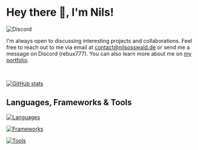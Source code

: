 # Hey there 👋, I'm Nils!

![Discord](https://img.shields.io/badge/Discord-rebux777-blueviolet)

I'm always open to discussing interesting projects and collaborations. Feel free to reach out to me via email at contact@nilsosswald.de or send me a message on Discord (rebux777). 
You can also learn more about me on [my portfolio](https://www.nilsosswald.de/).

<br/>

[![GitHub stats](https://github-readme-stats.vercel.app/api?username=7rebux&theme=ayu-mirage&show_icons=true&include_all_commits=false)](https://github.com/anuraghazra/github-readme-stats)

## Languages, Frameworks & Tools

[![Languages](https://skillicons.dev/icons?i=java,kotlin,mysql,postgres,zig,ts,js,c,html,css,sass,python)](https://skillicons.dev)

[![Frameworks](https://skillicons.dev/icons?i=spring,next,astro,webpack,react,solidjs,prisma,tailwind,electron,graphql)](https://skillicons.dev)

[![Tools](https://skillicons.dev/icons?i=linux,windows,idea,docker,redis,sentry,vscode,figma,git,gradle,bun)](https://skillicons.dev)
